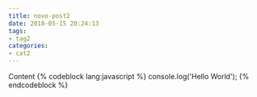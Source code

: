 ```yaml
---
title: novo-post2
date: 2018-05-15 20:24:13
tags:
- tag2
categories:
- cat2
---
```


Content
{% codeblock lang:javascript %}
	console.log('Hello World');
{% endcodeblock %}